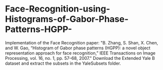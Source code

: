 # Face-Recognition-using-Histograms-of-Gabor-Phase-Patterns-HGPP-
Implementation of the Face Recognition paper: "B. Zhang, S. Shan, X. Chen, and W. Gao, “Histogram of Gabor phase patterns (HGPP): a novel object representation approach for face recognition,” IEEE Transactions on Image Processing, vol. 16, no. 1, pp. 57–68, 2007."  Download the Extended Yale B dataset and extract the subsets in the YaleSubsets folder. 
